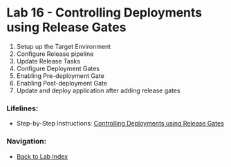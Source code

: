 # Lab 16 - Controlling Deployments using Release Gates

1. Setup up the Target Environment
2. Configure Release pipeline
3. Update Release Tasks
4. Configure Deployment Gates
5. Enabling Pre-deployment Gate
6. Enabling Post-deployment Gate
7. Update and deploy application after adding release gates

### Lifelines:

* Step-by-Step Instructions:
[Controlling Deployments using Release Gates](https://azuredevopslabs.com/labs/vstsextend/releasegates/#enabling-post-deployment-gate)

### Navigation:

* [Back to Lab Index](https://github.com/mikepfeiffer/azure-devops-labs)
